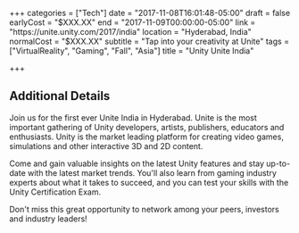+++
categories = ["Tech"]
date = "2017-11-08T16:01:48-05:00"
draft = false
earlyCost = "$XXX.XX"
end = "2017-11-09T00:00:00-05:00"
link = "https://unite.unity.com/2017/india"
location = "Hyderabad, India"
normalCost = "$XXX.XX"
subtitle = "Tap into your creativity at Unite"
tags = ["VirtualReality", "Gaming", "Fall", "Asia"]
title = "Unity Unite India"

+++
<!--more-->

## Additional Details

Join us for the first ever Unite India in Hyderabad. Unite is the most important gathering of Unity developers, artists, publishers, educators and enthusiasts. Unity is the market leading platform for creating video games, simulations and other interactive 3D and 2D content.

Come and gain valuable insights on the latest Unity features and stay up-to-date with the latest market trends. You'll also learn from gaming industry experts about what it takes to succeed, and you can test your skills with the Unity Certification Exam.

Don't miss this great opportunity to network among your peers, investors and industry leaders!